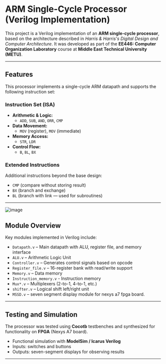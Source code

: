 # ARM Single-Cycle Processor (Verilog Implementation)

This project is a Verilog implementation of an **ARM single-cycle processor**, based on the architecture described in *Harris & Harris's* _Digital Design and Computer Architecture_. It was developed as part of the **EE446: Computer Organization Laboratory** course at **Middle East Technical University (METU)**.

---

## Features

This processor implements a single-cycle ARM datapath and supports the following instruction set:

### Instruction Set (ISA)

- **Arithmetic & Logic:**
  - `ADD`, `SUB`, `AND`, `ORR`, `CMP`
- **Data Movement:**
  - `MOV` (register), `MOV` (immediate)
- **Memory Access:**
  - `STR`, `LDR`
- **Control Flow:**
  - `B`, `BL`, `BX`

### Extended Instructions
Additional instructions beyond the base design:
- `CMP` (compare without storing result)
- `BX` (branch and exchange)
- `BL` (branch with link — used for subroutines)

---
![image](https://github.com/user-attachments/assets/bbeb01ac-da63-4a9d-a8eb-9e80613ef37d)


## Module Overview

Key modules implemented in Verilog include:

- `Datapath.v` – Main datapath with ALU, register file, and memory interface
- `ALU.v` – Arithmetic Logic Unit
- `Controller.v` – Generates control signals based on opcode
- `Register_file.v` – 16-register bank with read/write support
- `Memory.v` – Data memory
- `Instruction_memory.v` - Instruction memory
- `Mux*.v` – Multiplexers (2-to-1, 4-to-1, etc.)
- `shifter.v` – Logical shift left/right unit
- `MSSD.v` – seven segment display module for nexys a7 fpga board. 

---

## Testing and Simulation

The processor was tested using **Cocotb** testbenches and synthesized for functionality on **FPGA** (Nexys A7 board).

- Functional simulation with **ModelSim / Icarus Verilog**
- Inputs: switches and buttons
- Outputs: seven-segment displays for observing results

---

